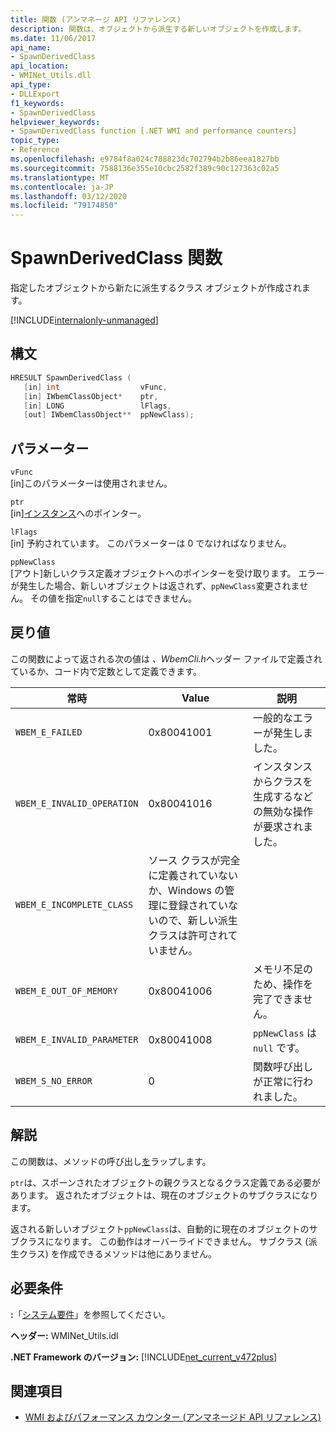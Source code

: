 ```yaml
---
title: 関数 (アンマネージ API リファレンス)
description: 関数は、オブジェクトから派生する新しいオブジェクトを作成します。
ms.date: 11/06/2017
api_name:
- SpawnDerivedClass
api_location:
- WMINet_Utils.dll
api_type:
- DLLExport
f1_keywords:
- SpawnDerivedClass
helpviewer_keywords:
- SpawnDerivedClass function [.NET WMI and performance counters]
topic_type:
- Reference
ms.openlocfilehash: e9784f8a024c788823dc702794b2b86eea1827bb
ms.sourcegitcommit: 7588136e355e10cbc2582f389c90c127363c02a5
ms.translationtype: MT
ms.contentlocale: ja-JP
ms.lasthandoff: 03/12/2020
ms.locfileid: "79174850"
---
```

# <a name="spawnderivedclass-function"></a>SpawnDerivedClass 関数
指定したオブジェクトから新たに派生するクラス オブジェクトが作成されます。
  
[!INCLUDE[internalonly-unmanaged](../../../../includes/internalonly-unmanaged.md)]
  
## <a name="syntax"></a>構文  
  
```cpp  
HRESULT SpawnDerivedClass (
   [in] int                  vFunc,
   [in] IWbemClassObject*    ptr,
   [in] LONG                 lFlags,
   [out] IWbemClassObject**  ppNewClass);
```  

## <a name="parameters"></a>パラメーター

`vFunc`  
[in]このパラメーターは使用されません。

`ptr`  
[in][インスタンス](/windows/desktop/api/wbemcli/nn-wbemcli-iwbemclassobject)へのポインター。

`lFlags`  
[in] 予約されています。 このパラメーターは 0 でなければなりません。

`ppNewClass`  
[アウト]新しいクラス定義オブジェクトへのポインターを受け取ります。 エラーが発生した場合、新しいオブジェクトは返されず、`ppNewClass`変更されません。 その値を指定`null`することはできません。

## <a name="return-value"></a>戻り値

この関数によって返される次の値は *、WbemCli.h*ヘッダー ファイルで定義されているか、コード内で定数として定義できます。

|常時  |Value  |説明  |
|---------|---------|---------|
| `WBEM_E_FAILED` | 0x80041001 | 一般的なエラーが発生しました。 |
| `WBEM_E_INVALID_OPERATION` | 0x80041016 | インスタンスからクラスを生成するなどの無効な操作が要求されました。 |
| `WBEM_E_INCOMPLETE_CLASS` | ソース クラスが完全に定義されていないか、Windows の管理に登録されていないので、新しい派生クラスは許可されていません。 |
| `WBEM_E_OUT_OF_MEMORY` | 0x80041006 | メモリ不足のため、操作を完了できません。 |
| `WBEM_E_INVALID_PARAMETER` | 0x80041008 | `ppNewClass` は `null` です。 |
| `WBEM_S_NO_ERROR` | 0 | 関数呼び出しが正常に行われました。  |
  
## <a name="remarks"></a>解説

この関数は、メソッドの呼び出し[を](/windows/desktop/api/wbemcli/nf-wbemcli-iwbemclassobject-clone)ラップします。

`ptr`は、スポーンされたオブジェクトの親クラスとなるクラス定義である必要があります。 返されたオブジェクトは、現在のオブジェクトのサブクラスになります。

返される新しいオブジェクト`ppNewClass`は、自動的に現在のオブジェクトのサブクラスになります。 この動作はオーバーライドできません。 サブクラス (派生クラス) を作成できるメソッドは他にありません。

## <a name="requirements"></a>必要条件  
 **:**「[システム要件](../../get-started/system-requirements.md)」を参照してください。  
  
 **ヘッダー:** WMINet_Utils.idl  
  
 **.NET Framework のバージョン:** [!INCLUDE[net_current_v472plus](../../../../includes/net-current-v472plus.md)]  
  
## <a name="see-also"></a>関連項目

- [WMI およびパフォーマンス カウンター (アンマネージド API リファレンス)](index.md)
